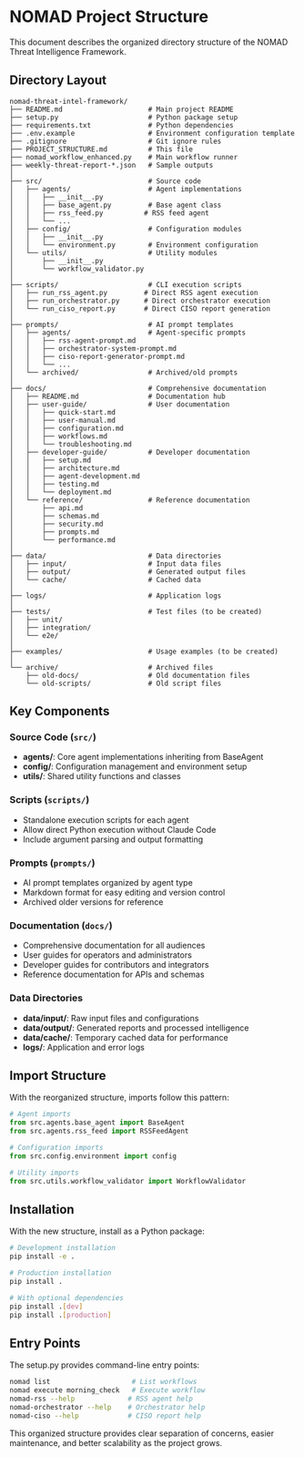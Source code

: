 # NOMAD Project Structure

This document describes the organized directory structure of the NOMAD Threat Intelligence Framework.

## Directory Layout

```
nomad-threat-intel-framework/
├── README.md                     # Main project README
├── setup.py                      # Python package setup
├── requirements.txt              # Python dependencies
├── .env.example                  # Environment configuration template
├── .gitignore                    # Git ignore rules
├── PROJECT_STRUCTURE.md          # This file
├── nomad_workflow_enhanced.py    # Main workflow runner
├── weekly-threat-report-*.json   # Sample outputs
│
├── src/                          # Source code
│   ├── agents/                   # Agent implementations
│   │   ├── __init__.py
│   │   ├── base_agent.py         # Base agent class
│   │   ├── rss_feed.py          # RSS feed agent
│   │   └── ...
│   ├── config/                   # Configuration modules
│   │   ├── __init__.py
│   │   └── environment.py        # Environment configuration
│   └── utils/                    # Utility modules
│       ├── __init__.py
│       └── workflow_validator.py
│
├── scripts/                      # CLI execution scripts
│   ├── run_rss_agent.py         # Direct RSS agent execution
│   ├── run_orchestrator.py      # Direct orchestrator execution
│   └── run_ciso_report.py       # Direct CISO report generation
│
├── prompts/                      # AI prompt templates
│   ├── agents/                   # Agent-specific prompts
│   │   ├── rss-agent-prompt.md
│   │   ├── orchestrator-system-prompt.md
│   │   ├── ciso-report-generator-prompt.md
│   │   └── ...
│   └── archived/                 # Archived/old prompts
│
├── docs/                         # Comprehensive documentation
│   ├── README.md                 # Documentation hub
│   ├── user-guide/               # User documentation
│   │   ├── quick-start.md
│   │   ├── user-manual.md
│   │   ├── configuration.md
│   │   ├── workflows.md
│   │   └── troubleshooting.md
│   ├── developer-guide/          # Developer documentation
│   │   ├── setup.md
│   │   ├── architecture.md
│   │   ├── agent-development.md
│   │   ├── testing.md
│   │   └── deployment.md
│   └── reference/                # Reference documentation
│       ├── api.md
│       ├── schemas.md
│       ├── security.md
│       ├── prompts.md
│       └── performance.md
│
├── data/                         # Data directories
│   ├── input/                    # Input data files
│   ├── output/                   # Generated output files
│   └── cache/                    # Cached data
│
├── logs/                         # Application logs
│
├── tests/                        # Test files (to be created)
│   ├── unit/
│   ├── integration/
│   └── e2e/
│
├── examples/                     # Usage examples (to be created)
│
└── archive/                      # Archived files
    ├── old-docs/                 # Old documentation files
    └── old-scripts/              # Old script files
```

## Key Components

### Source Code (`src/`)
- **agents/**: Core agent implementations inheriting from BaseAgent
- **config/**: Configuration management and environment setup
- **utils/**: Shared utility functions and classes

### Scripts (`scripts/`)
- Standalone execution scripts for each agent
- Allow direct Python execution without Claude Code
- Include argument parsing and output formatting

### Prompts (`prompts/`)
- AI prompt templates organized by agent type
- Markdown format for easy editing and version control
- Archived older versions for reference

### Documentation (`docs/`)
- Comprehensive documentation for all audiences
- User guides for operators and administrators
- Developer guides for contributors and integrators
- Reference documentation for APIs and schemas

### Data Directories
- **data/input/**: Raw input files and configurations
- **data/output/**: Generated reports and processed intelligence
- **data/cache/**: Temporary cached data for performance
- **logs/**: Application and error logs

## Import Structure

With the reorganized structure, imports follow this pattern:

```python
# Agent imports
from src.agents.base_agent import BaseAgent
from src.agents.rss_feed import RSSFeedAgent

# Configuration imports
from src.config.environment import config

# Utility imports
from src.utils.workflow_validator import WorkflowValidator
```

## Installation

With the new structure, install as a Python package:

```bash
# Development installation
pip install -e .

# Production installation
pip install .

# With optional dependencies
pip install .[dev]
pip install .[production]
```

## Entry Points

The setup.py provides command-line entry points:

```bash
nomad list                    # List workflows
nomad execute morning_check   # Execute workflow
nomad-rss --help             # RSS agent help
nomad-orchestrator --help    # Orchestrator help
nomad-ciso --help            # CISO report help
```

This organized structure provides clear separation of concerns, easier maintenance, and better scalability as the project grows.